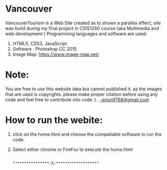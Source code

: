 # Vancouver
VancouverTourism is a Web Site created as to shown a parallex effect, site was build during my final project in CSIS1280 course (aka Multimedia and web development )
 Programming languages and software are used:
 1. HTML5, CSS3, JavaScript 
 2. Software : Photoshop CC 2015 
 3. Image Map: https://www.image-map.net/
 
 # Note:
 You are free to use this website idea but cannot published it, as the images that are used is copyrights.
 please make proper citation before using any code and feel free to contribute into code :)  .
  -arjun9768@gmail.com
  
 # How to run the webite:
  1. click on the home.html and choose the compatiable software to run the code.
  2. Select either chrome or FireFox to execute the home.html
  
 
                                           ****************:X:*******************
